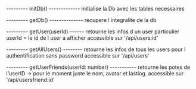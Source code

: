
--------- initDb() -------------
initialise la Db avec les tables necessaires

--------- getDb() --------------
recupere l integralite de la db

--------- getUser(userId) ------
retourne les infos d un user particulier
userId = le id de l user a afficher
accessible sur '/api/users:id'

--------- getAllUsers() --------
retourne les infos de tous les users pour l authentification sans password
accessible sur '/api/users'

--------- getUserFriends(userId: number) -----------
retourne les potes de l'userID -> pour le moment juste le nom, avatar et lastlog. accessible sur '/api/usersfriend:id'

